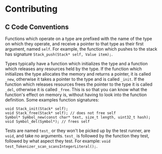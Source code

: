 # Contributing

## C Code Conventions

Functions which operate on a type are prefixed with the name of the type on
which they operate, and receive a pointer to that type as their first
argument, named `self`. For example, the function which pushes to the
stack has signature `Stack_push(Stack* self, Value item);`.

Types typically have a function which initializes the type and a function
which releases any resources held by the type. If the function which
initializes the type allocates the memory and returns a pointer, it is
called `_new`, otherwise it takes a pointer to the type and is called `_init`.
If the function which releases resources frees the pointer to the type it
is called `_del`, otherwise it is called `_free`. This is so that you can
know what the function's effect on memory is, without having to look into
the function definition. Some examples function signatures:

```
void Stack_init(Stack* self);
void Stack_free(Stack* self); // does not free self
Symbol* Symbol_new(const char* text, size_t length, uint32_t hash);
void Symbol_del(Symbol*); // frees self
```

Tests are named `test_` or they won't be picked up by the test runner,
are `void`, and take no arguments. `test_` is followed by the function they
test, followed by what aspect they test. For example:
`void test_Tokenizer_scan_scansIntegerLiteral();`.
